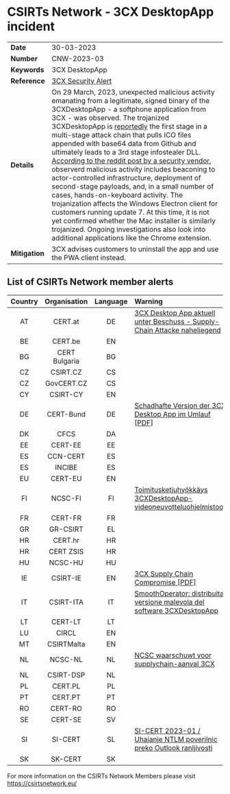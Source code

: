 # CSIRTs Network - 3CX DesktopApp incident

|   |   |
|---|---|
| **Date** | 30-03-2023 |
| **Number** | CNW-2023-03 | 
| **Keywords** | 3CX DesktopApp | 
| **Reference** | [3CX Security Alert](https://www.3cx.com/community/threads/3cx-desktopapp-security-alert.119951/) | 
| **Details** | On 29 March, 2023, unexpected malicious activity emanating from a legitimate, signed binary of the 3CXDesktopApp - a softphone application from 3CX - was observed. The trojanized 3CXDesktopApp is [reportedly](https://www.sentinelone.com/blog/smoothoperator-ongoing-campaign-trojanizes-3cx-software-in-software-supply-chain-attack/) the first stage in a multi-stage attack chain that pulls ICO files appended with base64 data from Github and ultimately leads to a 3rd stage infostealer DLL. [According to the reddit post by a security vendor](https://old.reddit.com/r/crowdstrike/comments/125r3uu/20230329_situational_awareness_crowdstrike/), observerd malicious activity includes beaconing to actor-controlled infrastructure, deployment of second-stage payloads, and, in a small number of cases, hands-on-keyboard activity. The trojanization affects the Windows Electron client for customers running update 7. At this time, it is not yet confirmed whether the Mac installer is similarly trojanized. Ongoing investigations also look into additional applications like the Chrome extension. |
| **Mitigation** | 3CX advises customers to uninstall the app and use the PWA client instead. |

## List of CSIRTs Network member alerts

| Country | Organisation | Language | Warning |
| :-----: | :----------: | :------: | :------ | 
| AT | CERT.at | DE | [3CX Desktop App aktuell unter Beschuss - Supply-Chain Attacke naheliegend](https://cert.at/de/aktuelles/2023/3/3cx-desktop-app-aktuell-unter-beschuss-supply-chain-attacke-naheliegend) |
| BE | CERT.be | EN | |
| BG | CERT Bulgaria | BG | |
| CZ | CSIRT.CZ | CS | |
| CZ | GovCERT.CZ | CS | |
| CY | CSIRT-CY | EN | |
| DE | CERT-Bund | DE | [Schadhafte Version der 3CX Desktop App im Umlauf [PDF]](https://www.bsi.bund.de/SharedDocs/Cybersicherheitswarnungen/DE/2023/2023-214778-1032.pdf?__blob=publicationFile) |
| DK | CFCS | DA | |
| EE | CERT-EE | EE | |
| ES | CCN-CERT | ES | |
| ES | INCIBE | ES | |
| EU | CERT-EU | EN | |
| FI | NCSC-FI | FI | [Toimitusketjuhyökkäys 3CXDesktopApp-videoneuvotteluohjelmistoon](https://www.kyberturvallisuuskeskus.fi/fi/ttn_30032023) |
| FR | CERT-FR | FR | |
| GR | GR-CSIRT | EL | |
| HR | CERT.hr | HR | |
| HR | CERT ZSIS | HR | |
| HU | NCSC-HU | HU | |
| IE | CSIRT-IE | EN | [3CX Supply Chain Compromise [PDF]](https://www.ncsc.gov.ie/pdfs/3CX_Supply_Chain_Compromise.pdf) |
| IT | CSIRT-ITA | IT | [SmoothOperator: distribuita versione malevola del software 3CXDesktopApp](https://www.csirt.gov.it/contenuti/smoothoperator-distribuita-versione-malevola-del-software-3cxdesktopapp-al03-230330-csirt-ita) |
| LT | CERT-LT | LT | |
| LU | CIRCL | EN | |
| MT | CSIRTMalta | EN | |
| NL | NCSC-NL | NL | [NCSC waarschuwt voor supplychain-aanval 3CX](https://www.ncsc.nl/actueel/nieuws/2023/maart/30/ncsc-waarschuwt-voor-supplychain-aanval-3cx) |
| NL | CSIRT-DSP | NL | |
| PL | CERT.PL | PL | |
| PT | CERT.PT | PT | |
| RO | CERT-RO | RO | |
| SE | CERT-SE | SV | |
| SI | SI-CERT | SL | [SI-CERT 2023-01 / Uhajanje NTLM poverilnic preko Outlook ranljivosti](https://www.cert.si/si-cert-2023-02/) |
| SK | SK-CERT | SK | |

For more information on the CSIRTs Network Members please visit https://csirtsnetwork.eu/ 
